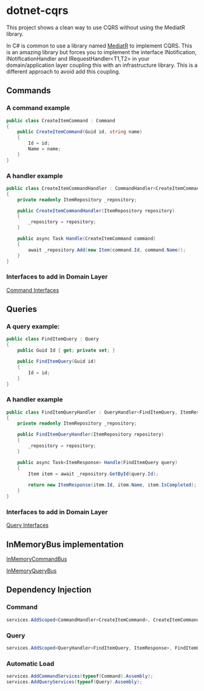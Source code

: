 # dotnet-cqrs

This project shows a clean way to use CQRS without using the MediatR library.

In C# is common to use a library named [MediatR](https://github.com/jbogard/MediatR) to implement CQRS. This is an amazing library but forces you to implement the interface INotification, INotificationHandler<T> and IRequestHandler<T1,T2> in your domain/application layer coupling this with an infrastructure library.
This is a different approach to avoid add this coupling.

## Commands

### A command example

```csharp
public class CreateItemCommand : Command
{    
    public CreateItemCommand(Guid id, string name) 
    {
        Id = id;
        Name = name;
    }
}
```

### A handler example

```csharp
public class CreateItemCommandHandler : CommandHandler<CreateItemCommand>
{
    private readonly ItemRepository _repository;

    public CreateItemCommandHandler(ItemRepository repository)
    {
        _repository = repository;
    }

    public async Task Handle(CreateItemCommand command)
    {
        await _repository.Add(new Item(command.Id, command.Name));
    }
}
```

### Interfaces to add in Domain Layer

[Command Interfaces](https://github.com/Leanwit/dotnet-cqrs/tree/master/Src/CQRS.Shared/Domain/Bus/Command)

## Queries

### A query example:

```csharp
public class FindItemQuery : Query
{
    public Guid Id { get; private set; }

    public FindItemQuery(Guid id)
    {
        Id = id;
    }
}
```

### A handler example

```csharp
public class FindItemQueryHandler : QueryHandler<FindItemQuery, ItemResponse>
{
    private readonly ItemRepository _repository;

    public FindItemQueryHandler(ItemRepository repository)
    {
        _repository = repository;
    }

    public async Task<ItemResponse> Handle(FindItemQuery query)
    {
        Item item = await _repository.GetById(query.Id);
        
        return new ItemResponse(item.Id, item.Name, item.IsCompleted);
    }
}
```

### Interfaces to add in Domain Layer

[Query Interfaces](https://github.com/Leanwit/dotnet-cqrs/tree/master/Src/CQRS.Shared/Domain/Bus/Query)

## InMemoryBus implementation

[InMemoryCommandBus](https://github.com/Leanwit/dotnet-cqrs/blob/master/Src/CQRS.Shared/Infrastructure/Bus/Command/InMemoryCommandBus.cs)

[InMemoryQueryBus](https://github.com/Leanwit/dotnet-cqrs/blob/master/Src/CQRS.Shared/Infrastructure/Bus/Query/InMemoryQueryBus.cs)

## Dependency Injection

### Command

```csharp
services.AddScoped<CommandHandler<CreateItemCommand>, CreateItemCommandHandler>();
```

### Query

```csharp
services.AddScoped<QueryHandler<FindItemQuery, ItemResponse>, FindItemQueryHandler>();
```

### Automatic Load

```csharp
services.AddCommandServices(typeof(Command).Assembly);
services.AddQueryServices(typeof(Query).Assembly);
```
